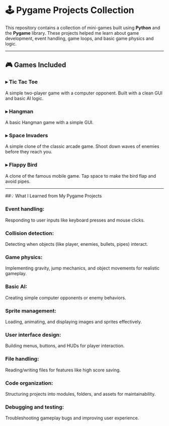 # 🕹️ Pygame Projects Collection

This repository contains a collection of mini-games built using **Python** and the **Pygame** library. These projects helped me learn about game development, event handling, game loops, and basic game physics and logic.

---

## 🎮 Games Included

### ▸ Tic Tac Toe  
A simple two-player game with a computer opponent. Built with a clean GUI and basic AI logic.

### ▸ Hangman  
A basic Hangman game with a simple GUI.

### ▸ Space Invaders  
A simple clone of the classic arcade game. Shoot down waves of enemies before they reach you.

### ▸ Flappy Bird  
A clone of the famous mobile game. Tap space to make the bird flap and avoid pipes.

---

##💡 What I Learned from My Pygame Projects
### Event handling: 
Responding to user inputs like keyboard presses and mouse clicks.

### Collision detection: 
Detecting when objects (like player, enemies, bullets, pipes) interact.

### Game physics: 
Implementing gravity, jump mechanics, and object movements for realistic gameplay.

### Basic AI: 
Creating simple computer opponents or enemy behaviors.

### Sprite management: 
Loading, animating, and displaying images and sprites effectively.

### User interface design: 
Building menus, buttons, and HUDs for player interaction.

### File handling: 
Reading/writing files for features like high score saving.

### Code organization: 
Structuring projects into modules, folders, and assets for maintainability.

### Debugging and testing: 
Troubleshooting gameplay bugs and improving user experience.
